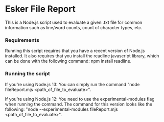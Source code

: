 # Esker File Report

This is a Node.js script used to evaluate a given .txt file for common information such as line/word counts, count of character types, etc.

### Requirements
Running this script requires that you have a recent version of Node.js installed. It also requires that you install the readline javascript library, which can be done with the following command: npm install readline.

### Running the script
If you're using Node.js 13: You can simply run the command "node fileReport.mjs <path_of_file_to_evaluate>".

If you're using Node.js 12: You need to use the experimental-modules flag when running the command. The command for this version looks like the following: "node --experimental-modules fileReport.mjs <path_of_file_to_evaluate>".